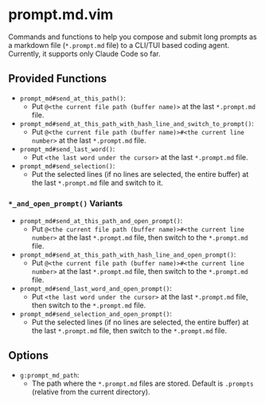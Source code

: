 # prompt.md.vim

Commands and functions to help you compose and submit long prompts as a markdown file (`*.prompt.md` file) to a CLI/TUI based coding agent. Currently, it supports only Claude Code so far.

## Provided Functions

- `prompt_md#send_at_this_path()`:
    - Put `@<the current file path (buffer name)>` at the last `*.prompt.md` file.
- `prompt_md#send_at_this_path_with_hash_line_and_switch_to_prompt()`:
    - Put `@<the current file path (buffer name)>#<the current line number>` at the last `*.prompt.md` file.
- `prompt_md#send_last_word()`:
    - Put `<the last word under the cursor>` at the last `*.prompt.md` file.
- `prompt_md#send_selection()`:
    - Put the selected lines (if no lines are selected, the entire buffer) at the last `*.prompt.md` file and switch to it.

### `*_and_open_prompt()` Variants

- `prompt_md#send_at_this_path_and_open_prompt()`:
    - Put `@<the current file path (buffer name)>#<the current line number>` at the last `*.prompt.md` file, then switch to the `*.prompt.md` file.
- `prompt_md#send_at_this_path_with_hash_line_and_open_prompt()`:
    - Put `@<the current file path (buffer name)>#<the current line number>` at the last `*.prompt.md` file, then switch to the `*.prompt.md` file.
- `prompt_md#send_last_word_and_open_prompt()`:
    - Put `<the last word under the cursor>` at the last `*.prompt.md` file, then switch to the `*.prompt.md` file.
- `prompt_md#send_selection_and_open_prompt()`:
    - Put the selected lines (if no lines are selected, the entire buffer) at the last `*.prompt.md` file, then switch to the `*.prompt.md` file.

## Options

- `g:prompt_md_path`:
    - The path where the `*.prompt.md` files are stored. Default is `.prompts` (relative from the current directory).

<!-- MEMO

```
" TODO: implement function! SendAtThisPathToSwitchToPrompt()
function! AtLastWindowPath() abort
  wincmd p
  let result = "a@" . expand('%') . " "
  wincmd p
  return result
endfunction

function! AtLastWindowPathHashLine() abort
  wincmd p
  let result = "a@" . expand('%') . '#' . line('.') . " "
  wincmd p
  return result
endfunction

function! LastWindowWord() abort
  wincmd p
  let result = "a " . expand('<cword>') . " "
  wincmd p
  return result
endfunction

let g:prompt_md_path = ".prompts"
function! CreatePromptFileForThisBranch() abort
  let fileName = system('git rev-parse --abbrev-ref HEAD') . '.prompt.md'
  call mkdir(g:prompt_md_path . '/' . fnamemodify(filename, ':p:h'), 'p')
  execute 'edit ' . fileName
endfunction

function! EnterThisFileAsPrompt() abort
  let contents = join(getline(1, '$'), "\n")
  call TerminalRegistrySwitchToAi()
  call terminal_registry#send("ai", contents)
  startinsert
endfunction

augroup prompt_md
  autocmd!
  autocmd BufRead *.prompt.md abbreviate <expr> <buffer> @f AtLastWindowPath()
  autocmd BufRead *.prompt.md abbreviate <expr> <buffer> @l AtLastWindowPathHashLine()
  autocmd BufRead *.prompt.md abbreviate <expr> <buffer> @w LastWindowWord()
augroup END
```
-->
